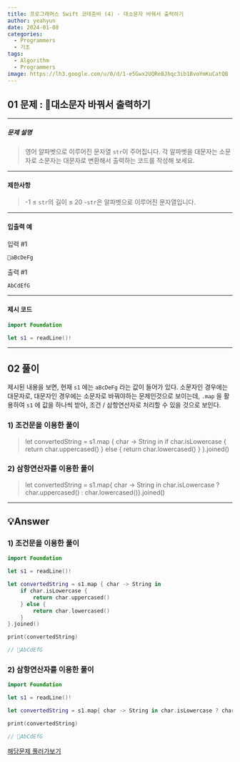 ```yaml
---
title: 프로그래머스 Swift 코테준비 (4) - 대소문자 바꿔서 출력하기
author: yeahyun
date: 2024-01-08
categories:
  - Programmers
  - 기초
tags:
  - Algorithm
  - Programmers
image: https://lh3.google.com/u/0/d/1-e5Gwx2UQReBJhqc3ib1BvoYmKuCatQB
---
```

## 01 문제 : 대소문자 바꿔서 출력하기

---
##### 문제 설명

>영어 알파벳으로 이루어진 문자열 `str`이 주어집니다. 각 알파벳을 대문자는 소문자로 소문자는 대문자로 변환해서 출력하는 코드를 작성해 보세요.

---
#### 제한사항

> -1 ≤ `str`의 길이 ≤ 20
	-`str`은 알파벳으로 이루어진 문자열입니다.
  
- ---
#### 입출력 예

입력 #1
```swift
aBcDeFg
```

출력 #1
```swift
AbCdEfG
```



---

#### 제시 코드

```swift
import Foundation

let s1 = readLine()!
```



---

## 02 풀이

제시된 내용을 보면, 현재 `s1` 에는 `aBcDeFg` 라는 값이 들어가 있다.
소문자인 경우에는 대문자로, 대문자인 경우에는 소문자로 바꿔야하는 문제인것으로 보이는데,
`.map` 을 활용하여 `s1` 에 값을 하나씩 받아, 조건 / 삼항연산자로 처리할 수 있을 것으로 보인다.

### 1) 조건문을 이용한 풀이

>let convertedString = s1.map { char -> String in
    if char.isLowercase {
        return char.uppercased()
    } else {
        return char.lowercased()
    }
}.joined()

### 2) 삼항연산자를 이용한 풀이
>let convertedString = s1.map{ char -> String in char.isLowercase ? char.uppercased() : char.lowercased()}.joined()

---

## 💡Answer

### 1) 조건문을 이용한 풀이

```swift
import Foundation

let s1 = readLine()!

let convertedString = s1.map { char -> String in
    if char.isLowercase {
        return char.uppercased()
    } else {
        return char.lowercased()
    }
}.joined()

print(convertedString)

// AbCdEfG
```


### 2) 삼항연산자를 이용한 풀이

```swift
import Foundation

let s1 = readLine()!

let convertedString = s1.map{ char -> String in char.isLowercase ? char.uppercased() : char.lowercased()}.joined()

print(convertedString)

// AbCdEfG
```

[해당문제 풀러가보기](https://school.programmers.co.kr/learn/courses/30/lessons/181949)